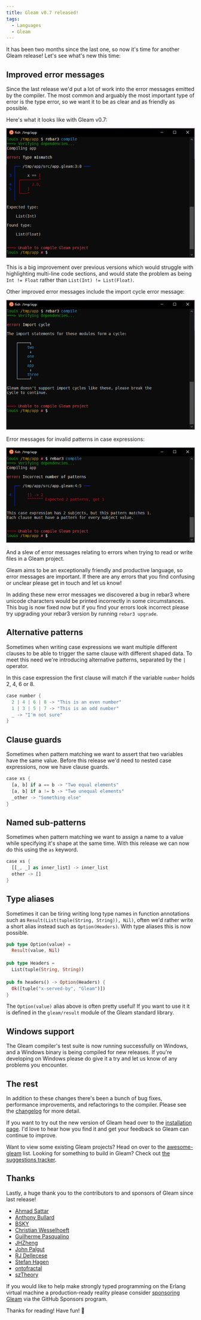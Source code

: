 ```yaml
---
title: Gleam v0.7 released!
tags:
  - Languages
  - Gleam
---
```


It has been two months since the last one, so now it's time for another Gleam
release! Let's see what's new this time:

## Improved error messages

Since the last release we'd put a lot of work into the error messages emitted
by the compiler. The most common and arguably the most important type of error
is the type error, so we want it to be as clear and as friendly as possible.

Here's what it looks like with Gleam v0.7:

<img src="/img/blog/gleam-v0.7-released/type-error.png" alt="A terminal showing a type error message">

This is a big improvement over previous versions which would struggle with
highlighting multi-line code sections, and would state the problem as being
`Int != Float` rather than `List(Int) != List(Float)`.

Other improved error messages include the import cycle error message:

<img src="/img/blog/gleam-v0.7-released/import-cycle.png" alt="A terminal showing an import cycle error message">

Error messages for invalid patterns in case expressions:

<img src="/img/blog/gleam-v0.7-released/incorrect-number-of-patterns.png" alt="A terminal showing a pattern matching error message">

And a slew of error messages relating to errors when trying to read or write
files in a Gleam project.

Gleam aims to be an exceptionally friendly and productive language, so error
messages are important. If there are any errors that you find confusing or
unclear please get in touch and let us know!

In adding these new error messages we discovered a bug in rebar3 where unicode
characters would be printed incorrectly in some circumstances. This bug is now
fixed now but if you find your errors look incorrect please try upgrading
your rebar3 version by running `rebar3 upgrade`.


## Alternative patterns

Sometimes when writing case expressions we want multiple different clauses to
be able to trigger the same clause with different shaped data. To meet this
need we're introducing alternative patterns, separated by the `|` operator.

In this case expression the first clause will match if the variable `number`
holds 2, 4, 6 or 8.

```rust
case number {
  2 | 4 | 6 | 8 -> "This is an even number"
  1 | 3 | 5 | 7 -> "This is an odd number"
  _ -> "I'm not sure"
}
```


## Clause guards

Sometimes when pattern matching we want to assert that two variables have the
same value. Before this release we'd need to nested case expressions, now we
have clause guards.

```rust
case xs {
  [a, b] if a == b -> "Two equal elements"
  [a, b] if a != b -> "Two unequal elements"
  _other -> "Something else"
}
```


## Named sub-patterns

Sometimes when pattern matching we want to assign a name to a value while
specifying it's shape at the same time. With this release we can now do this
using the `as` keyword.

```rust
case xs {
  [[_, _] as inner_list] -> inner_list
  other -> []
}
```


## Type aliases

Sometimes it can be tiring writing long type names in function annotations
such as `Result(List(tuple(String, String)), Nil)`, often we'd rather write a
short alias instead such as `Option(Headers)`. With type aliases this is now
possible.


```rust
pub type Option(value) =
  Result(value, Nil)

pub type Headers =
  List(tuple(String, String))

pub fn headers() -> Option(Headers) {
  Ok([tuple("x-served-by", "Gleam")])
}
```

The `Option(value)` alias above is often pretty useful! If you want to use it
it is defined in the `gleam/result` module of the Gleam standard library.


## Windows support

The Gleam compiler's test suite is now running successfully on Windows, and a
Windows binary is being compiled for new releases. If you're developing on
Windows please do give it a try and let us know of any problems you encounter.


## The rest

In addition to these changes there's been a bunch of bug fixes, performance
improvements, and refactorings to the compiler. Please see the
[changelog](https://github.com/gleam-lang/gleam/blob/master/CHANGELOG.md) for
more detail.

If you want to try out the new version of Gleam head over to the [installation
page][installation]. I'd love to hear how you find it and get your feedback so
Gleam can continue to improve.

Want to view some existing Gleam projects? Head on over to the
[awesome-gleam][awesome-gleam] list. Looking for something to build in
Gleam? Check out [the suggestions tracker][suggestions].

[awesome-gleam]: https://github.com/gleam-lang/awesome-gleam
[suggestions]: https://github.com/gleam-lang/suggestions/issues
[installation]: https://gleam.run/getting-started/installing-gleam.html


## Thanks

Lastly, a huge thank you to the contributors to and sponsors of Gleam since
last release!

- [Ahmad Sattar](https://github.com/thehabbos007)
- [Anthony Bullard](https://github.com/gamebox)
- [BSKY](https://github.com/imbsky)
- [Christian Wesselhoeft](https://github.com/xtian)
- [Guilherme Pasqualino](https://github.com/ggpasqualino)
- [JHZheng](https://github.com/zjhmale)
- [John Palgut](https://github.com/Jwsonic)
- [RJ Dellecese](https://github.com/rjdellecese)
- [Stefan Hagen](https://github.com/sthagen)
- [ontofractal](https://github.com/ontofractal)
- [szTheory](https://github.com/szTheory)


If you would like to help make strongly typed programming on the Erlang
virtual machine a production-ready reality please consider [sponsoring
Gleam][sponsor] via the GitHub Sponsors program.

Thanks for reading! Have fun! 💜

[sponsor]: https://github.com/sponsors/lpil
